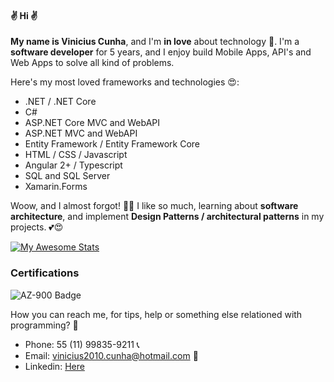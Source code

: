 #### ✌ Hi ✌

**My name is Vinicius Cunha**, and I'm **in love** about technology 💖. I'm a **software developer** for 5 years, and I enjoy build Mobile Apps, API's and Web Apps to solve all kind of problems.

Here's my most loved frameworks and technologies 😍:

- .NET / .NET Core
- C#
- ASP.NET Core MVC and WebAPI
- ASP.NET MVC and WebAPI
- Entity Framework / Entity Framework Core
- HTML / CSS / Javascript
- Angular 2+ / Typescript
- SQL and SQL Server
- Xamarin.Forms

Woow, and I almost forgot! 🤦‍♂️ I like so much, learning about **software architecture**, and implement **Design Patterns / architectural patterns** in my projects. 💕😍 

[![My Awesome Stats](https://awesome-github-stats.azurewebsites.net/user-stats/vihhcunha?cardType=github&theme=github-dark)](https://git.io/awesome-stats-card) 

### Certifications
![AZ-900 Badge](https://images.credly.com/size/110x110/images/6a254dad-77e5-4e71-8049-94e5c7a15981/azure-fundamentals-600x600.png)

How you can reach me, for tips, help or something else relationed with programming? 🤝
- Phone: 55 (11) 99835-9211 📞
- Email: vinicius2010.cunha@hotmail.com 📩
- Linkedin: [Here](https://www.linkedin.com/in/vinicius-nogueira-da-cunha/)
